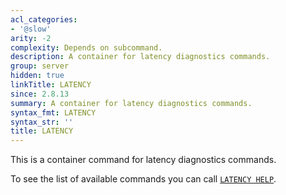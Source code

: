 ```yaml
---
acl_categories:
- '@slow'
arity: -2
complexity: Depends on subcommand.
description: A container for latency diagnostics commands.
group: server
hidden: true
linkTitle: LATENCY
since: 2.8.13
summary: A container for latency diagnostics commands.
syntax_fmt: LATENCY
syntax_str: ''
title: LATENCY
---
```

This is a container command for latency diagnostics commands.

To see the list of available commands you can call [`LATENCY HELP`](/commands/latency-help).